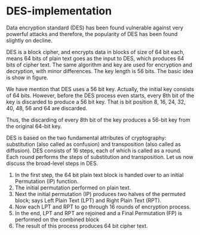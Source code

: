 # DES-implementation

Data encryption standard (DES) has been found vulnerable against very powerful attacks and therefore, the popularity of DES has been found slightly on decline.

DES is a block cipher, and encrypts data in blocks of size of 64 bit each, means 64 bits of plain text goes as the input to DES, which produces 64 bits of cipher text. The same algorithm and key are used for encryption and decryption, with minor differences. The key length is 56 bits. The basic idea is show in figure.





We have mention that DES uses a 56 bit key. Actually, the initial key consists of 64 bits. However, before the DES process even starts, every 8th bit of the key is discarded to produce a 56 bit key. That is bit position 8, 16, 24, 32, 40, 48, 56 and 64 are discarded.



Thus, the discarding of every 8th bit of the key produces a 56-bit key from the original 64-bit key.

DES is based on the two fundamental attributes of cryptography: substitution (also called as confusion) and transposition (also called as diffusion). DES consists of 16 steps, each of which is called as a round. Each round performs the steps of substitution and transposition. Let us now discuss the broad-level steps in DES.

1. In the first step, the 64 bit plain text block is handed over to an initial Permutation (IP) function.
2. The initial permutation performed on plain text.
3. Next the initial permutation (IP) produces two halves of the permuted block; says Left Plain Text (LPT) and Right Plain Text (RPT).
4. Now each LPT and RPT to go through 16 rounds of encryption process.
5. In the end, LPT and RPT are rejoined and a Final Permutation (FP) is performed on the combined block
6. The result of this process produces 64 bit cipher text.
